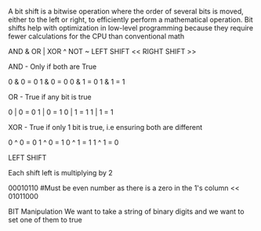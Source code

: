 A bit shift is a bitwise operation where the order of several bits is moved, either to the left or right,
to efficiently perform a mathematical operation. Bit shifts help with optimization in low-level programming because
they require fewer calculations for the CPU than conventional math

AND             &
OR              |
XOR             ^
NOT             ~
LEFT SHIFT      <<
RIGHT SHIFT     >>


AND - Only if both are True

0 & 0 = 0
1 & 0 = 0
0 & 1 = 0
1 & 1 = 1

OR - True if any bit is true

0 | 0 = 0
1 | 0 = 1
0 | 1 = 1
1 | 1 = 1

XOR - True if only 1 bit is true, i.e ensuring both are different

0 ^ 0 = 0
1 ^ 0 = 1
0 ^ 1 = 1
1 ^ 1 = 0


LEFT SHIFT

Each shift left is multiplying by 2

00010110  #Must be even number as there is a zero in the 1's column
<<
01011000


BIT Manipulation
We want to take a string of binary digits and we want to set one of them to true


